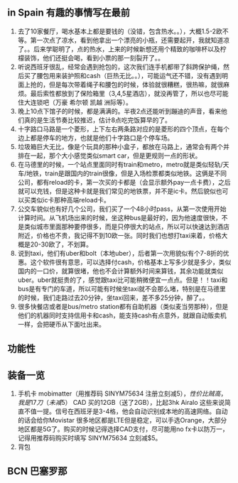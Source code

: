 ## in Spain 有趣的事情写在最前
1. 去了10家餐厅，喝水基本上都是要钱的（没错，包含热水。。），大概1.5-2欧不等。第一次点了凉水，看到他拿出一个漂亮的小瓶，还需要起开，我就知道凉了。。后来学聪明了，点的热水，上来的时候新想还用个精致的咖啡杯以及柠檬装饰，他们还挺会喝，看到小票的那一刻裂开了。。
2. 听说西班牙很乱，经常会遇到抢包的，这次我们连手机都带了斜跨保护绳，然后买了腰包用来装护照和cash（巨热无比。。），可能运气还不错，没有遇到明面上抢的，但是每次带着绳子和腰包的时候，体验就很糟糕，很热嘛，就很麻烦。最后索性都放到了保险箱里（3,4,5星酒店），就没再管了，所以也尽可能住大连锁吧（万豪 希尔顿 凯越 洲际等）。
3. 晚上10点下馆子的时候，都是满满的。半夜2点还能听到蹦迪的声音，看来他们真的是生活节奏比较推迟，估计8点吃完饭算早的了。
4. 十字路口马路是一个菱形，上下左右两条路对应的是菱形的四个顶点，在每个边上都是停车的地方，也就是他们十字路口是个停车场。
5. 垃圾箱巨大无比，像是个玩具的那种小盒子，都放在马路上，通常会有两个并排在一起，那个大小感觉类似smart car，但是更规则一点的形状。
6. 在马德里的时候，一个站点里面同时有train和metro，metro就是类似轻轨/天车/地铁，train是跟国内的train很像，但是入场检票都类似地铁。这俩是不同公司，都有reload的卡，第一次买的卡都是（会显示额外pay一点卡费），之后就可以充钱，但是这种卡就是我们常见的地铁票，并不是ic卡。然后貌似也可以买类似ic卡那种高端reload卡。
7. 公交车貌似也有好几个公司，我们买了一个48小时pass，从第一次使用开始计算时间。从飞机场出来的时候，坐这种bus是最好的，因为他速度很快，不是类似城市里面那种要停很多，而是只停很大的站点，所以可以快速达到酒店附近，价格也不贵，我记得不到10欧一张。同时我们也想打taxi来着，价格大概是20-30欧了，不划算。
8. 说到taxi，他们有uber和bolt（本地uber），后者第一次用貌似有个7-8折的优惠。这个软件很有意思，可以选择付cash，价格基本上写多少就是多少，类似国内的一口价，就算很堵，他也不会计算额外时间来算钱，其余功能就类似uber。uber就挺贵的了，感觉跟taxi比可能稍微便宜一点点。但是！！taxi和bus是有专门的车道，所以可能有时候坐taxi就不会那么堵，特别是在马德里的时候，我们走路过去20分钟，坐taxi回来，差不多25分钟，醉了。。
9. 很多快餐店或者是bus/metro station都有自助机器（类似麦当劳那种），但是他们的机器同时支持信用卡和cash，能支持cash有点意外，就跟自动贩卖机一样，会把硬币从下面吐出来。
## 功能性

## 装备一览
1. 手机卡 mobimatter（用推荐码 SINYM75634 注册立刻减$5），性价比贼高，我是17刀（未减$5） CAD 买的12GB（送了2GB），比起3hk Airalo 这些来说简直不值一提。信号在西班牙是3-4格，他会自动识别成本地的高速网络。自动的话会给你Movistar 很多地区都是LTE但是稳定，可以手选Orange，大部分地区都是5G了。购买的时候记得选择CAD支付，尽可能用no fx卡以防万一，记得用推荐码购买时填写 SINYM75634 立刻减$5。
2. 背包

## BCN 巴塞罗那


